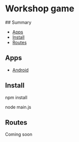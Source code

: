 # Workshop game 

## Summary

* [Apps](#apps)
* [Install](#install)
* [Routes](#routes)

## Apps

* [Android](https://github.com/williammerlemarty/android_workshop)

## Install

npm install

node main.js

## Routes

Coming soon

